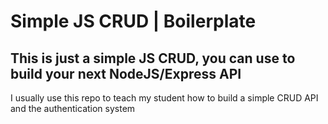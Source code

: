 # Simple JS CRUD | Boilerplate

## This is just a simple JS CRUD, you can use to build your next NodeJS/Express API
I usually use this repo to teach my student how to build a simple CRUD API and the authentication system
